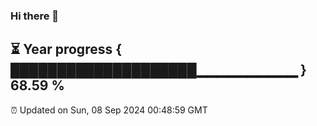 ### Hi there 👋
⏳ Year progress { ████████████████████▁▁▁▁▁▁▁▁▁▁ } 68.59 %
---
⏰ Updated on Sun, 08 Sep 2024 00:48:59 GMT

